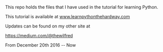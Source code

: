 This repo holds the files that I have used in the tutorial for learning Python.

This tutorial is available at www.learnpythonthehardway.com

Updates can be found on my other site at

https://medium.com/@thewilfred

From December 20th 2016 -- Now
